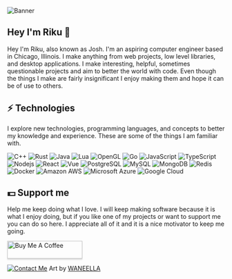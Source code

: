 ![Banner](https://raw.githubusercontent.com/Riku32/Riku32/master/assets/main.gif)
## Hey I'm Riku 💾
Hey I'm Riku, also known as Josh. I'm an aspiring computer engineer based in Chicago, Illinois. I make anything from web projects, low level libraries, and desktop applications. I make interesting, helpful, sometimes questionable projects and aim to better the world with code. Even though the things I make are fairly insignificant I enjoy making them and hope it can be of use to others.

## ⚡ Technologies
I explore new technologies, programming languages, and concepts to better my knowledge and experience. These are some of the things I am familiar with.

![C++](https://img.shields.io/badge/-C/C++-00599C?logo=c&style=for-the-badge&logoColor=white)
![Rust](https://img.shields.io/badge/-Rust-e53a25?logo=rust&style=for-the-badge&logoColor=white)
![Java](https://img.shields.io/badge/-Java-ec2025?style=for-the-badge&logoColor=white&logo=Java)
![Lua](https://img.shields.io/badge/-Lua-2C2D72?style=for-the-badge&logoColor=white&logo=Lua)
![OpenGL](https://img.shields.io/badge/OpenGL-5586a4?style=for-the-badge&logoColor=white&logo=opengl)
![Go](https://img.shields.io/badge/-Go-00acd7?style=for-the-badge&logoColor=white&logo=go)
![JavaScript](https://img.shields.io/badge/-JavaScript-f7df1e?style=for-the-badge&logoColor=black&logo=javascript)
![TypeScript](https://img.shields.io/badge/-TypeScript-3178c6?style=for-the-badge&logoColor=white&logo=typescript)
![Nodejs](https://img.shields.io/badge/-Nodejs-90c53f?style=for-the-badge&logoColor=white&logo=Node.js)
![React](https://img.shields.io/badge/-React-61dafb?style=for-the-badge&logoColor=black&logo=react)
![Vue](https://img.shields.io/badge/-Vue-41b883?style=for-the-badge&logoColor=white&logo=Vue.js)
![PostgreSQL](https://img.shields.io/badge/-PostgreSQL-336791?style=for-the-badge&logoColor=white&logo=postgresql)
![MySQL](https://img.shields.io/badge/-MySQL-00618a?style=for-the-badge&logoColor=white&logo=mysql)
![MongoDB](https://img.shields.io/badge/-MongoDB-2ba845?style=for-the-badge&logoColor=white&logo=mongodb)
![Redis](https://img.shields.io/badge/-Redis-d82c20?style=for-the-badge&logoColor=white&logo=Redis)
![Docker](https://img.shields.io/badge/-Docker-099cec?style=for-the-badge&logoColor=white&logo=docker)
![Amazon AWS](https://img.shields.io/badge/Amazon%20AWS-ff9900?style=for-the-badge&logoColor=white&logo=amazon-aws)
![Microsoft Azure](https://img.shields.io/badge/Microsoft%20Azure-337bb6?style=for-the-badge&logoColor=white&logo=microsoft-azure)
![Google Cloud](https://img.shields.io/badge/Google%20Cloud-4285f4?style=for-the-badge&logoColor=white&logo=google-cloud)

## 💵 Support me
Help me keep doing what I love. I will keep making software because it is what I enjoy doing, but if you like one of my projects or want to support me you can do so here. I appreciate all of it and it is a nice motivator to keep me going.

<a href="https://www.buymeacoffee.com/l9fDFah3I" target="_blank"><img src="https://www.buymeacoffee.com/assets/img/custom_images/orange_img.png" alt="Buy Me A Coffee" style="height: 41px !important;width: 174px !important;box-shadow: 0px 3px 2px 0px rgba(190, 190, 190, 0.5) !important;-webkit-box-shadow: 0px 3px 2px 0px rgba(190, 190, 190, 0.5) !important;" ></a>

<a href="mailto:riku@kawaii.sh"><img src="https://raw.githubusercontent.com/Riku32/Riku32/master/assets/bottom.gif" alt="Contact Me"></a>
Art by [WANEELLA](https://waneella.tumblr.com/)
